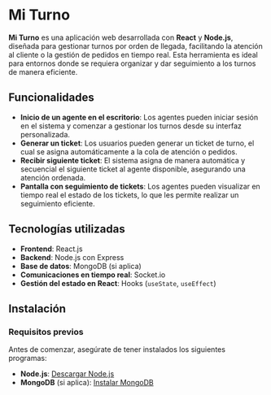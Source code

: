 # Mi Turno

**Mi Turno** es una aplicación web desarrollada con **React** y **Node.js**, diseñada para gestionar turnos por orden de llegada, facilitando la atención al cliente o la gestión de pedidos en tiempo real. Esta herramienta es ideal para entornos donde se requiera organizar y dar seguimiento a los turnos de manera eficiente.

## Funcionalidades

- **Inicio de un agente en el escritorio**: Los agentes pueden iniciar sesión en el sistema y comenzar a gestionar los turnos desde su interfaz personalizada.
- **Generar un ticket**: Los usuarios pueden generar un ticket de turno, el cual se asigna automáticamente a la cola de atención o pedidos.
- **Recibir siguiente ticket**: El sistema asigna de manera automática y secuencial el siguiente ticket al agente disponible, asegurando una atención ordenada.
- **Pantalla con seguimiento de tickets**: Los agentes pueden visualizar en tiempo real el estado de los tickets, lo que les permite realizar un seguimiento eficiente.

## Tecnologías utilizadas

- **Frontend**: React.js
- **Backend**: Node.js con Express
- **Base de datos**: MongoDB (si aplica)
- **Comunicaciones en tiempo real**: Socket.io
- **Gestión del estado en React**: Hooks (`useState`, `useEffect`)

## Instalación

### Requisitos previos

Antes de comenzar, asegúrate de tener instalados los siguientes programas:

- **Node.js**: [Descargar Node.js](https://nodejs.org/)
- **MongoDB** (si aplica): [Instalar MongoDB](https://www.mongodb.com/try/download/community)
